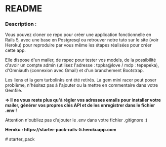 # README

<h3>Description :</h3>

<p>Vous pouvez cloner ce repo pour créer une application fonctionnelle en Rails 5, avec une base en Postgresql ou retrouver notre tuto sur le site (voir Heroku) pour reproduire par vous même les étapes réalisées pour créer cette app.</p>

<p>Elle dispose d'un mailer, de rspec pour tester vos models, de la possibilité d'avoir un compte admin (utilisez l'adresse : tppka@love / mdp : tepepeka), d'Omniauth (connexion avec Gmail) et d'un branchement Bootstrap.</p>

<p>Les liens et la gem turbolinks ont été retirés. La gem mini racer peut poser problème, n'hésitez pas à l'ajouter ou la mettre en commentaire dans votre Gemfile.</p>

<p><strong>=> Il ne vous reste plus qu'à régler vos adresses emails pour installer votre mailer, générer vos propres clés API et de les enregistrer dans le fichier .env !</strong></p>

<p>Attention n'oubliez pas d'ajouter le .env dans votre fichier .gitignore :)</p>

<p><strong>Heroku : https://starter-pack-rails-5.herokuapp.com </strong></p># starter_pack
